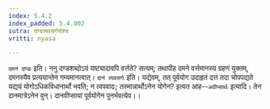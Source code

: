 ```yaml
---
index: 5.4.2
index_padded: 5.4.002
sutra: दण्डव्यवसर्गयोश्च
vritti: nyasa

---
```

`दमनं दण्डः` इति। ननु दण्डशब्दोऽयं यष्ट्यादावपि वर्त्तते? सत्यम्; तथापीह दमने वर्त्तमानस्य ग्रहणं युक्तम्, दमनस्यैव प्रत्ययान्तेन गम्यमानत्वात्। `दानं व्यवसर्गः` इति। यद्येवम्, तत् पूर्वयोग उदाहृतं दत्तं तदा चोपपद्यते यद्ययं योगोऽधिकविधानार्थो भवति; न त्वपवादः; तस्मान्नार्थोऽनेन योगेन? इत्यत आह--`अवीप्सार्थः` इत्यादि। तेन दानमात्रेऽनेन वुन्। दानवीप्सायां पूर्वयोगेन पुनर्भवत्येव।।